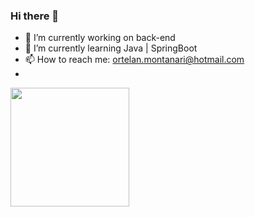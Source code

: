 ### Hi there 👋

- 🔭 I’m currently working on back-end
- 🌱 I’m currently learning Java | SpringBoot
- 📫 How to reach me: ortelan.montanari@hotmail.com
- <div>
  
<img height="190cm" src="(https://github-readme-stats.vercel.app/api?username=GabrielOrtelan&count_private=true&theme=dracula)](https://github.com/GabrielOrtelan/github-readme-stats)">
  <div>




